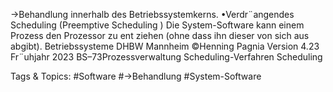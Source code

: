 →Behandlung innerhalb des Betriebssystemkerns.
•Verdr¨angendes Scheduling (Preemptive Scheduling )
Die System-Software kann einem Prozess den Prozessor zu ent ziehen (ohne dass ihn dieser von sich aus
abgibt).
Betriebssysteme DHBW Mannheim ©Henning Pagnia Version 4.23 Fr¨uhjahr 2023 BS–73Prozessverwaltung Scheduling-Verfahren Scheduling

   Tags & Topics:
   #Software
   #→Behandlung
   #System-Software